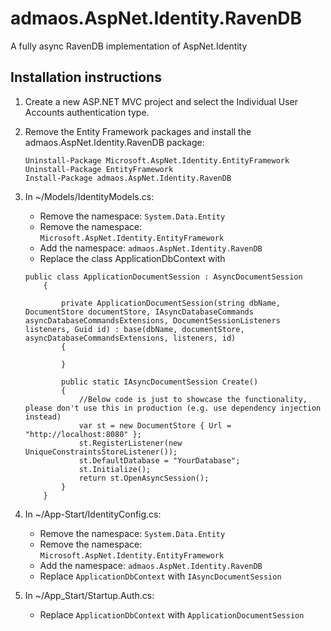 # admaos.AspNet.Identity.RavenDB

A fully async RavenDB implementation of AspNet.Identity

## Installation instructions

1. Create a new ASP.NET MVC project and select the Individual User Accounts authentication type.

2. Remove the Entity Framework packages and install the admaos.AspNet.Identity.RavenDB package:
    ```
    Uninstall-Package Microsoft.AspNet.Identity.EntityFramework
    Uninstall-Package EntityFramework
    Install-Package admaos.AspNet.Identity.RavenDB
    ```

3. In ~/Models/IdentityModels.cs:
    - Remove the namespace: ```System.Data.Entity```
    - Remove the namespace: ```Microsoft.AspNet.Identity.EntityFramework```
    - Add the namespace: ```admaos.AspNet.Identity.RavenDB```
    - Replace the class ApplicationDbContext with 
    ```
    public class ApplicationDocumentSession : AsyncDocumentSession
        {

            private ApplicationDocumentSession(string dbName, DocumentStore documentStore, IAsyncDatabaseCommands asyncDatabaseCommandsExtensions, DocumentSessionListeners listeners, Guid id) : base(dbName, documentStore, asyncDatabaseCommandsExtensions, listeners, id)
            {

            }

            public static IAsyncDocumentSession Create()
            {
                //Below code is just to showcase the functionality, please don't use this in production (e.g. use dependency injection instead)
                var st = new DocumentStore { Url = "http://localhost:8080" };
                st.RegisterListener(new UniqueConstraintsStoreListener());
                st.DefaultDatabase = "YourDatabase";
                st.Initialize();
                return st.OpenAsyncSession();
            }
        }
    ```

4. In ~/App-Start/IdentityConfig.cs:
    - Remove the namespace: ```System.Data.Entity```
    - Remove the namespace: ```Microsoft.AspNet.Identity.EntityFramework```
    - Add the namespace: ```admaos.AspNet.Identity.RavenDB```
    - Replace ```ApplicationDbContext``` with ```IAsyncDocumentSession```

5. In ~/App_Start/Startup.Auth.cs:
    - Replace ```ApplicationDbContext``` with ```ApplicationDocumentSession```